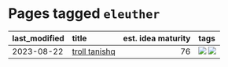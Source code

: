 # Pages tagged `eleuther`

|last_modified|title|est. idea maturity|tags
|:---|:---|---:|:---|
|2023-08-22|[troll tanishq](../troll_tanishq.md)|76|[![](https://img.shields.io/badge/tag-eleuther-17673)](../tags/eleuther.md) [![](https://img.shields.io/badge/tag-trash-418eb4)](../tags/trash.md)|